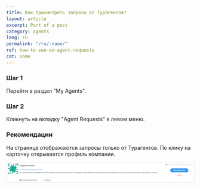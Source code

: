 ```yaml
---
title: Как просмотреть запросы от Турагентов?
layout: article
excerpt: Part of a post
category: agents
lang: ru
permalink: "/ru/:name/"
ref: how-to-see-an-agent-requests
cat: some
---
```


### **Шаг 1**

Перейти в раздел "My Agents".

### **Шаг 2**

Кликнуть на вкладку "Agent Requests" в левом меню.

### **Рекомендации**

На странице отображаются запросы только от Турагентов. По клику на карточку открывается профиль компании.

![How_to_see_an_agent_requests1](/assets/images/how_to_see_an_agent_requests1.png)

